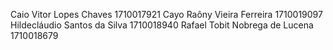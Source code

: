 Caio Vitor Lopes Chaves 1710017921
Cayo Raôny Vieira Ferreira 1710019097
Hildecláudio Santos da Silva 1710018940
Rafael Tobit Nobrega de Lucena 1710018679
